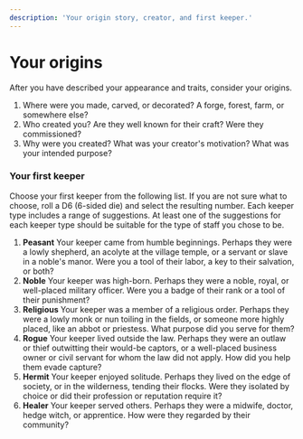 ```yaml
---
description: 'Your origin story, creator, and first keeper.'
---
```


# Your origins

After you have described your appearance and traits, consider your origins.

1. Where were you made, carved, or decorated? A forge, forest, farm, or somewhere else?
2. Who created you? Are they well known for their craft? Were they commissioned?
3. Why were you created? What was your creator's motivation? What was your intended purpose?

### Your first keeper

Choose your first keeper from the following list. If you are not sure what to choose, roll a D6 \(6-sided die\) and select the resulting number. Each keeper type includes a range of suggestions. At least one of the suggestions for each keeper type should be suitable for the type of staff you chose to be.

1. **Peasant** Your keeper came from humble beginnings. Perhaps they were a lowly shepherd, an acolyte at the village temple, or a servant or slave in a noble's manor. Were you a tool of their labor, a key to their salvation, or both?
2. **Noble** Your keeper was high-born. Perhaps they were a noble, royal, or well-placed military officer. Were you a badge of their rank or a tool of their punishment?
3. **Religious** Your keeper was a member of a religious order. Perhaps they were a lowly monk or nun toiling in the fields, or someone more highly placed, like an abbot or priestess. What purpose did you serve for them?
4. **Rogue** Your keeper lived outside the law. Perhaps they were an outlaw or thief outwitting their would-be captors, or a well-placed business owner or civil servant for whom the law did not apply. How did you help them evade capture?
5. **Hermit** Your keeper enjoyed solitude. Perhaps they lived on the edge of society, or in the wilderness, tending their flocks. Were they isolated by choice or did their profession or reputation require it?
6. **Healer** Your keeper served others. Perhaps they were a midwife, doctor, hedge witch, or apprentice. How were they regarded by their community?

